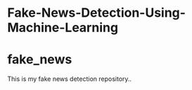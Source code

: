 # Fake-News-Detection-Using-Machine-Learning
# fake_news
This is my fake news detection repository..
